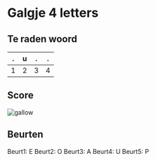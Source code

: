 # Galgje 4 letters

## Te raden woord

|.|u|.|.|
|-|-|-|-|
|1|2|3|4|

## Score
![gallow](./images/4.png)

## Beurten
Beurt1: E
Beurt2: O
Beurt3: A
Beurt4: U
Beurt5: P